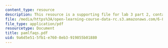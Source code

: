 ```yaml
---
content_type: resource
description: This resource is a supporting file for lab 3 part 2, contains PAML faqs.
file: /media/https%3A/open-learning-course-data-rc.s3.amazonaws.com/6-877j-computational-evolutionary-biology-fall-2005/9a6d5e515fb1e7608eb3919855b01880_pamlfaqs.pdf
file_type: application/pdf
resourcetype: Document
title: pamlfaqs.pdf
uid: 9a6d5e51-5fb1-e760-8eb3-919855b01880
---
```

